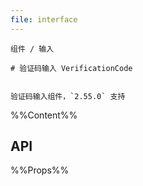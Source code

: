 ```yaml
---
file: interface
---
```


`````
组件 / 输入

# 验证码输入 VerificationCode


验证码输入组件，`2.55.0` 支持
`````


%%Content%%

## API

%%Props%%
